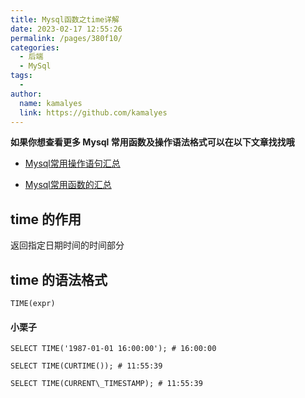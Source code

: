 ```yaml
---
title: Mysql函数之time详解
date: 2023-02-17 12:55:26
permalink: /pages/380f10/
categories:
  - 后端
  - MySql
tags:
  - 
author: 
  name: kamalyes
  link: https://github.com/kamalyes
---
```

**如果你想查看更多 Mysql 常用函数及操作语法格式可以在以下文章找找哦**

- [Mysql常用操作语句汇总](./59.Mysql常用操作语句汇总.md)

- [Mysql常用函数的汇总](./01.Mysql常用函数汇总.md)

time 的作用
--------

返回指定日期时间的时间部分

time 的语法格式
----------

```
TIME(expr)
```

#### 小栗子

```
SELECT TIME('1987-01-01 16:00:00'); # 16:00:00

SELECT TIME(CURTIME()); # 11:55:39

SELECT TIME(CURRENT\_TIMESTAMP); # 11:55:39
```
